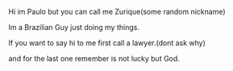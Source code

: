Hi im Paulo but you can call me Zurique(some random nickname)

Im a Brazilian Guy just doing my things.

If you want to say hi to me first call a lawyer.(dont ask why)

and for the last one remember is not lucky but God.
